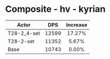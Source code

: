 # Composite - hv - kyrian
| Actor | DPS | Increase |
|---|:---:|:---:|
|T28-2_4-set|12599|17.27%|
|T28-2-set|11352|5.67%|
|Base|10743|0.00%|
